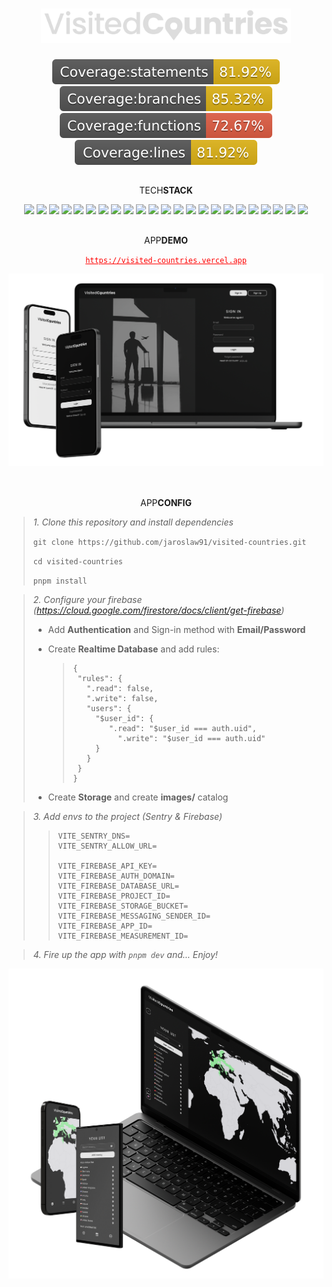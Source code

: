 <div align='center'>

# <img src='./src/assets/images/logo_dark.svg' width='400px' />

<img src='./coverage/badges/badge-statements.svg' />
<img src='./coverage/badges/badge-branches.svg' />
<img src='./coverage/badges/badge-functions.svg' />
<img src='./coverage/badges/badge-lines.svg' />

##

TECH<strong>STACK</strong>

![](https://img.shields.io/badge/Vite-646CFF.svg?style=for-the-badge&logo=Vite&logoColor=white)
![](https://img.shields.io/badge/React-61DAFB.svg?style=for-the-badge&logo=React&logoColor=black)
![](https://img.shields.io/badge/TypeScript-3178C6.svg?style=for-the-badge&logo=TypeScript&logoColor=white)
![](https://img.shields.io/badge/PWA-5A0FC8.svg?style=for-the-badge&logo=PWA&logoColor=white)
![](https://img.shields.io/badge/Capacitor-119EFF.svg?style=for-the-badge&logo=Capacitor&logoColor=white)
![](https://img.shields.io/badge/Testing%20Library-E33332.svg?style=for-the-badge&logo=Testing-Library&logoColor=white)
![](https://img.shields.io/badge/Vitest-6E9F18.svg?style=for-the-badge&logo=Vitest&logoColor=white)
![](https://img.shields.io/badge/Cypress-17202C.svg?style=for-the-badge&logo=Cypress&logoColor=white)
![](https://img.shields.io/badge/Vercel-000000.svg?style=for-the-badge&logo=Vercel&logoColor=white)
![](https://img.shields.io/badge/Firebase-FFCA28.svg?style=for-the-badge&logo=Firebase&logoColor=black)
![](https://img.shields.io/badge/Sentry-362D59.svg?style=for-the-badge&logo=Sentry&logoColor=white)
![](https://img.shields.io/badge/.ENV-ECD53F.svg?style=for-the-badge&logo=dotenv&logoColor=black)
![](https://img.shields.io/badge/i18next-26A69A.svg?style=for-the-badge&logo=i18next&logoColor=white)
![](https://img.shields.io/badge/styledcomponents-DB7093.svg?style=for-the-badge&logo=styled-components&logoColor=white)
![](https://img.shields.io/badge/Axios-5A29E4.svg?style=for-the-badge&logo=Axios&logoColor=white)
![](https://img.shields.io/badge/React%20Router-CA4245.svg?style=for-the-badge&logo=React-Router&logoColor=white)
![](https://img.shields.io/badge/Redux-764ABC.svg?style=for-the-badge&logo=Redux&logoColor=white)
![](https://img.shields.io/badge/React_Simple_Maps-61DAFB.svg?style=for-the-badge&logo=React&logoColor=black)
![](https://img.shields.io/badge/Formik-61DAFB.svg?style=for-the-badge&logo=React&logoColor=black)
![](https://img.shields.io/badge/React_Icons-61DAFB.svg?style=for-the-badge&logo=React&logoColor=black)
![](https://img.shields.io/badge/Toastify-61DAFB.svg?style=for-the-badge&logo=React&logoColor=black)
![](https://img.shields.io/badge/ESLint-4B32C3.svg?style=for-the-badge&logo=ESLint&logoColor=white)
![](https://img.shields.io/badge/Prettier-F7B93E.svg?style=for-the-badge&logo=Prettier&logoColor=black)

##

APP<strong>DEMO</strong>

<a href="https://visited-countries.vercel.app/" style='color: red;'>`https://visited-countries.vercel.app`</a>

<img src='./src/assets/images/mocks/mockup-login.png' />

<br />
<br />

##

APP<strong>CONFIG</strong>

<div align='left'>

> <i>1. Clone this repository and install dependencies</i>
>
> `git clone https://github.com/jaroslaw91/visited-countries.git`
>
> `cd visited-countries`
>
> `pnpm install`

</div>

<div align='left'>

> <i>2. Configure your firebase (https://cloud.google.com/firestore/docs/client/get-firebase)</i>
>
> - Add <b>Authentication</b> and Sign-in method with <b>Email/Password</b>
>
> - Create <b>Realtime Database</b> and add rules:
>
>   > ```
>   > {
>   >  "rules": {
>   >    ".read": false,
>   >    ".write": false,
>   >    "users": {
>   >      "$user_id": {
>   >         ".read": "$user_id === auth.uid",
>   >        	".write": "$user_id === auth.uid"
>   >      }
>   >    }
>   >  }
>   > }
>   > ```
>
> - Create <b>Storage</b> and create <b>images/</b> catalog

</div>

<div align='left'>

> <i>3. Add envs to the project (Sentry & Firebase)</i>
>
> > ```
> > VITE_SENTRY_DNS=
> > VITE_SENTRY_ALLOW_URL=
> >
> > VITE_FIREBASE_API_KEY=
> > VITE_FIREBASE_AUTH_DOMAIN=
> > VITE_FIREBASE_DATABASE_URL=
> > VITE_FIREBASE_PROJECT_ID=
> > VITE_FIREBASE_STORAGE_BUCKET=
> > VITE_FIREBASE_MESSAGING_SENDER_ID=
> > VITE_FIREBASE_APP_ID=
> > VITE_FIREBASE_MEASUREMENT_ID=
> > ```

</div>

<div align='left'>

> <i>4. Fire up the app with `pnpm dev` and... Enjoy!</i>

</div>

<img src='./src/assets/images/mocks/mockup-app.png' />

</div>

